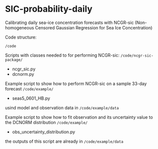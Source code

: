 # SIC-probability-daily
Calibrating daily sea-ice concentration forecasts with NCGR-sic (Non-homogeneous Censored Gaussian Regression for Sea Ice Concentration)

Code structure:

`/code`

Scripts with classes needed to for performing NCGR-sic:
`/code/ncgr-sic-package/`
* ncgr_sic.py
* dcnorm.py

Example script to show how to perform NCGR-sic on a sample 33-day forecast
`/code/example/`
* seas5_0601_HB.py

usind model and observation data in `/code/example/data`

Example script to show how to fit observation and its uncertainty value to
the DCNORM distribution
`/code/example/`
* obs_uncertainty_distribution.py

the outputs of this script are already in `/code/example/data`